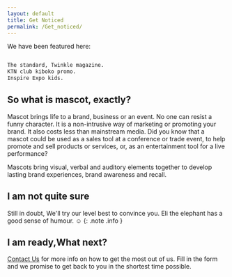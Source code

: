 ```yaml
---
layout: default
title: Get Noticed
permalink: /Get_noticed/
---
```



We have been featured here:

```sh

The standard, Twinkle magazine.
KTN club kiboko promo.
Inspire Expo kids.

```


## So what is mascot, exactly?

Mascot brings life to a brand, business  or an event. No one can resist a funny character. It is a non-intrusive way of marketing or promoting your brand. It also costs less than mainstream media. Did you know that a mascot could be used as a sales tool at a conference or trade event, to help promote and sell products or services, or, as an entertainment tool for a live performance?

Mascots bring visual, verbal and auditory elements together to develop lasting brand experiences, brand awareness and recall.

## I am not quite sure

Still in doubt, We'll try our level best to convince you. Eli the elephant has a good sense of humour. ☺
{: .note .info }

## I am ready,What next?

[Contact Us][contact] for more info on how to get the most out of us. Fill in the form and we promise to get back to you in the shortest time possible.

[contact]:     /startjekyll/contact/

